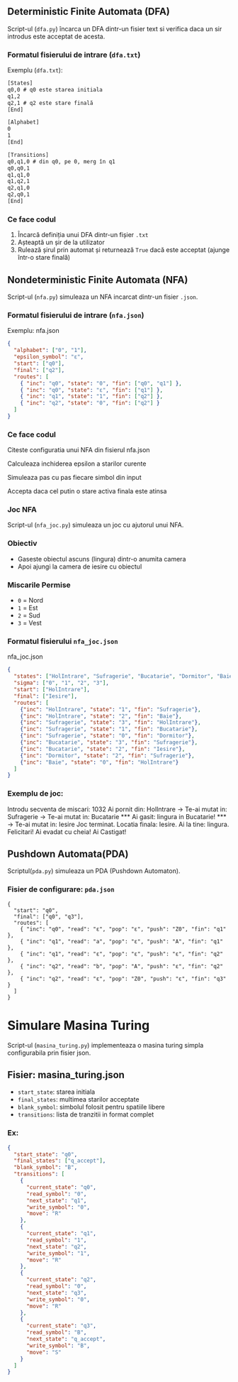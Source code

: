 ## Deterministic Finite Automata (DFA)

Script-ul (`dfa.py`) încarca un DFA dintr-un fisier text si verifica daca un sir introdus este acceptat de acesta.

### Formatul fisierului de intrare (`dfa.txt`)
Exemplu (`dfa.txt`):
```txt
[States]
q0,0 # q0 este starea initiala
q1,2
q2,1 # q2 este stare finală
[End]

[Alphabet]
0
1
[End]

[Transitions]
q0,q1,0 # din q0, pe 0, merg în q1
q0,q0,1
q1,q1,0
q1,q2,1
q2,q1,0
q2,q0,1
[End]
```
### Ce face codul

1. Încarcă definiția unui DFA dintr-un fișier `.txt`
2. Așteaptă un șir de la utilizator
3. Rulează șirul prin automat și returnează `True` dacă este acceptat (ajunge într-o stare finală)

## Nondeterministic Finite Automata (NFA)

Script-ul (`nfa.py`) simuleaza un NFA incarcat dintr-un fisier `.json`.

### Formatul fisierului de intrare (`nfa.json`)

Exemplu:
nfa.json
```json
{
  "alphabet": ["0", "1"],
  "epsilon_symbol": "ε",
  "start": ["q0"],
  "final": ["q2"],
  "routes": [
    { "inc": "q0", "state": "0", "fin": ["q0", "q1"] },
    { "inc": "q0", "state": "ε", "fin": ["q1"] },
    { "inc": "q1", "state": "1", "fin": ["q2"] },
    { "inc": "q2", "state": "0", "fin": ["q2"] }
  ]
}
```
### Ce face codul
Citeste configuratia unui NFA din fisierul nfa.json

Calculeaza inchiderea epsilon a starilor curente

Simuleaza pas cu pas fiecare simbol din input

Accepta daca cel putin o stare activa finala este atinsa


### Joc NFA

Script-ul (`nfa_joc.py`) simuleaza un joc cu ajutorul unui NFA.

### Obiectiv
- Gaseste obiectul ascuns (lingura) dintr-o anumita camera
- Apoi ajungi la camera de iesire cu obiectul

### Miscarile Permise
- `0` = Nord
- `1` = Est
- `2` = Sud
- `3` = Vest

### Formatul fisierului `nfa_joc.json`

nfa_joc.json
```json
{
  "states": ["HolIntrare", "Sufragerie", "Bucatarie", "Dormitor", "Baie", "Iesire"],
  "sigma": ["0", "1", "2", "3"],
  "start": ["HolIntrare"],
  "final": ["Iesire"],
  "routes": [
    {"inc": "HolIntrare", "state": "1", "fin": "Sufragerie"},
    {"inc": "HolIntrare", "state": "2", "fin": "Baie"},
    {"inc": "Sufragerie", "state": "3", "fin": "HolIntrare"},
    {"inc": "Sufragerie", "state": "1", "fin": "Bucatarie"},
    {"inc": "Sufragerie", "state": "0", "fin": "Dormitor"},
    {"inc": "Bucatarie", "state": "3", "fin": "Sufragerie"},
    {"inc": "Bucatarie", "state": "2", "fin": "Iesire"},
    {"inc": "Dormitor", "state": "2", "fin": "Sufragerie"},
    {"inc": "Baie", "state": "0", "fin": "HolIntrare"}
  ]
}
```

### Exemplu de joc:
Introdu secventa de miscari: 1032
Ai pornit din: HolIntrare
 -> Te-ai mutat in: Sufragerie
 -> Te-ai mutat in: Bucatarie
 *** Ai gasit: lingura in Bucatarie! ***
 -> Te-ai mutat in: Iesire
Joc terminat. Locatia finala: Iesire.
Ai la tine: lingura.
Felicitari! Ai evadat cu cheia! Ai Castigat!

## Pushdown Automata(PDA)

Scriptul(`pda.py`) simuleaza un PDA (Pushdown Automaton).

### Fisier de configurare: `pda.json`
```
{
  "start": "q0",
  "final": ["q0", "q3"],
  "routes": [
    { "inc": "q0", "read": "ε", "pop": "ε", "push": "Z0", "fin": "q1" },
    { "inc": "q1", "read": "a", "pop": "ε", "push": "A", "fin": "q1" },
    { "inc": "q1", "read": "ε", "pop": "ε", "push": "ε", "fin": "q2" },
    { "inc": "q2", "read": "b", "pop": "A", "push": "ε", "fin": "q2" },
    { "inc": "q2", "read": "ε", "pop": "Z0", "push": "ε", "fin": "q3" }
  ]
}
```
# Simulare Masina Turing


Script-ul (`masina_turing.py`) implementeaza o masina turing simpla configurabila prin fisier json.

## Fisier: masina_turing.json

- `start_state`: starea initiala
- `final_states`: multimea starilor acceptate
- `blank_symbol`: simbolul folosit pentru spatiile libere
- `transitions`: lista de tranzitii in format complet

### Ex:
```json
{
  "start_state": "q0",
  "final_states": ["q_accept"],
  "blank_symbol": "B",
  "transitions": [
    {
      "current_state": "q0",
      "read_symbol": "0",
      "next_state": "q1",
      "write_symbol": "0",
      "move": "R"
    },
    {
      "current_state": "q1",
      "read_symbol": "1",
      "next_state": "q2",
      "write_symbol": "1",
      "move": "R"
    },
    {
      "current_state": "q2",
      "read_symbol": "0",
      "next_state": "q3",
      "write_symbol": "0",
      "move": "R"
    },
    {
      "current_state": "q3",
      "read_symbol": "B",
      "next_state": "q_accept",
      "write_symbol": "B",
      "move": "S"
    }
  ]
}
```
